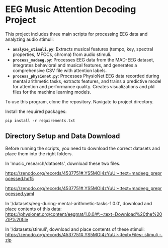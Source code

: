 # EEG Music Attention Decoding Project

This project includes three main scripts for processing EEG data and analyzing audio stimuli:

- **`analyze_stimuli.py`**: Extracts musical features (tempo, key, spectral properties, MFCCs, chroma) from audio stimuli.
- **`process_madeeg.py`**: Processes EEG data from the MAD-EEG dataset, integrates behavioral and musical features, and generates a comprehensive CSV file with attention labels. 
- **`process_physionet.py`**: Processes PhysioNet EEG data recorded during mental arithmetic tasks, extracts features, and trains a predictive model for attention and performance quality. Creates visualizations and pkl files for the machine learning models.

To use this program, clone the repository. Navigate to project directory. 

Install the required packages:

```pip install -r requirements.txt```

## Directory Setup and Data Download

Before running the scripts, you need to download the correct datasets and place them into the right folders. 

In 'music_research/datasets', download these two files.

https://zenodo.org/records/4537751#.YS5MOI4zYuU:~:text=madeeg_preprocessed.hdf5

https://zenodo.org/records/4537751#.YS5MOI4zYuU:~:text=madeeg_preprocessed.yaml

In '/datasets/eeg-during-mental-arithmetic-tasks-1.0.0', download and place contents of this data: https://physionet.org/content/eegmat/1.0.0/#:~:text=Download%20the%20ZIP%20file

In '/datasets/stimuli', download and place contents of these stimuli: https://zenodo.org/records/4537751#.YS5MOI4zYuU:~:text=Files-,stimuli,-.zip
